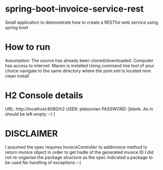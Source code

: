 # spring-boot-invoice-service-rest
Small application to demonstrate how to create a RESTful web service using spring boot

How to run
==========
Assumption: The source has already been cloned/downloaded. Computer has access to internet. Maven is installed
Using command line tool of your choice navigate to the same directory where the pom.xml is located
mvn clean install

H2 Console details
==================
URL: http://localhost:8080/h2 
USER: platoonian
PASSWORD: [blank. As in should be left empty :-) ]

DISCLAIMER
==========
I assumed the spec requires InvoiceController to addInvoice method to return invoice object in order to get hadle of the generated invoice ID
I did not re-organise the package structure as the spec indicated a package to be used
No handling of exceptions :-(
